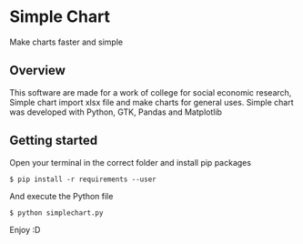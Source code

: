 # Simple Chart
Make charts faster and simple

## Overview

This software are made for a work of college for social economic research, Simple chart import xlsx file and make charts for general uses. Simple chart was developed with Python, GTK, Pandas and Matplotlib

## Getting started

Open your terminal in the correct folder and install pip packages
```
$ pip install -r requirements --user
```
And execute the Python file
```
$ python simplechart.py
```

Enjoy :D
